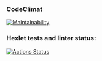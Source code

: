 ### CodeClimat 
[![Maintainability](https://api.codeclimate.com/v1/badges/a99a88d28ad37a79dbf6/maintainability)](https://codeclimate.com/github/codeclimate/codeclimate/maintainability)
### Hexlet tests and linter status:
[![Actions Status](https://github.com/frog158/python-project-lvl1/workflows/hexlet-check/badge.svg)](https://github.com/frog158/python-project-lvl1/actions)
